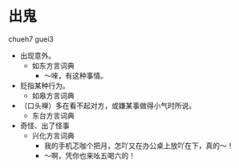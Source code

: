 # 出鬼
chueh7 guei3
+ 出现意外。
  * 如东方言词典
    - ～唻，有这种事情。
+ 贬指某种行为。
  * 如皋方言词典
+ （口头禅）多在看不起对方，或嫌某事做得小气时所说。
  * 东台方言词典
+ 奇怪、出了怪事
  * 兴化方言词典
    - 我的手机忑咖个把月，怎吖又在办公桌上放吖在下，真的～！
    - ～啊，凭你也来吆五喝六的！
